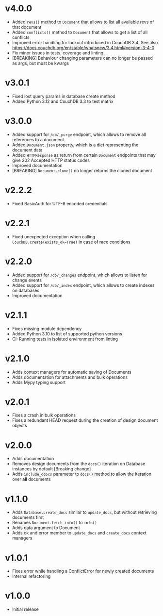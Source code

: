 # v4.0.0

- Added `revs()` method to `Document` that allows to list all available revs of that document
- Added `conflicts()` method to `Document` that allows to get a list of all conflicts
- Improved error handling for lockout introduced in CouchDB 3.4. See also https://docs.couchdb.org/en/stable/whatsnew/3.4.html#version-3-4-0
- Fix minor issues in tests, coverage and linting
- [BREAKING] Behaviour changing parameters can no longer be passed as args, but must be kwargs 

# v3.0.1

- Fixed lost query params in database create method
- Added Python 3.12 and CouchDB 3.3 to test matrix

# v3.0.0

- Added support for `/db/_purge` endpoint, which allows to remove all references to a document
- Added `Document.json` property, which is a dict representing the document data
- Added `HTTPResponse` as return from certain `Document` endpoints that may give 202 Accepted HTTP status codes
- Improved documentation
- [BREAKING] `Document.clone()` no longer returns the cloned document

# v2.2.2

- Fixed BasicAuth for UTF-8 encoded credentials

# v2.2.1

- Fixed unexpected exception when calling `CouchDB.create(exists_ok=True)` in case of race conditions

# v2.2.0

- Added support for `/db/_changes` endpoint, which allows to listen for change events
- Added support for `/db/_index` endpoint, which allows to create indexes on databases
- Improved documentation

# v2.1.1

- Fixes missing module dependency
- Added Python 3.10 to list of supported python versions
- CI: Running tests in isolated environment from linting

# v2.1.0

- Adds context managers for automatic saving of Documents
- Adds documentation for attachments and bulk operations
- Adds Mypy typing support

# v2.0.1

- Fixes a crash in bulk operations
- Fixes a redundant HEAD request during the creation of design document objects

# v2.0.0

- Adds documentation
- Removes design documents from the `docs()` iteration on Database instances by default [Breaking change]
- Adds `include_ddocs` parameter to `docs()` method to allow the iteration over **all** documents

# v1.1.0

- Adds `Database.create_docs` similar to `update_docs`, but without retrieving documents first
- Renames `Document.fetch_info()` to `info()`
- Adds data argument to Document
- Adds ok and error member to `update_docs` and `create_docs` context managers

# v1.0.1

- Fixes error while handling a ConflictError for newly created documents
- Internal refactoring

# v1.0.0

- Initial release
